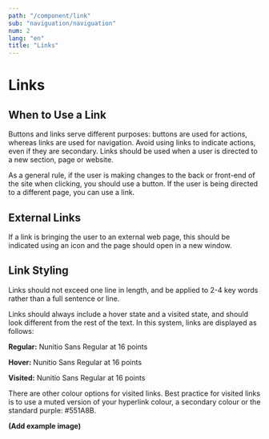 ```yaml
---
path: "/component/link"
sub: "naviguation/naviguation"
num: 2
lang: "en"
title: "Links"
---
```

# Links

## When to Use a Link

Buttons and links serve different purposes: buttons are used for actions, whereas links are used for navigation. Avoid using links to indicate actions, even if they are secondary. Links should be used when a user is directed to a new section, page or website.

As a general rule, if the user is making changes to the back or front-end of the site when clicking, you should use a button. If the user is being directed to a different page, you can use a link.

## External Links

If a link is bringing the user to an external web page, this should be indicated using an icon and the page should open in a new window.

## Link Styling

Links should not exceed one line in length, and be applied to 2-4 key words rather than a full sentence or line.

Links should always include a hover state and a visited state, and should look different from the rest of the text. In this system, links are displayed as follows:

**Regular:** Nunitio Sans Regular at 16 points

**Hover:** Nunitio Sans Regular at 16 points

**Visited:** Nunitio Sans Regular at 16 points

There are other colour options for visited links. Best practice for visited links is to use a muted version of your hyperlink colour, a secondary colour or the standard purple: \#551A8B.

**\(Add example image\)**

